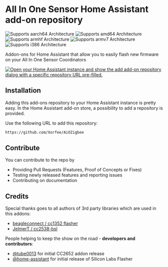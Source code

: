 # All In One Sensor Home Assistant add-on repository

![Supports aarch64 Architecture][aarch64-shield]
![Supports amd64 Architecture][amd64-shield]
![Supports armhf Architecture][armhf-shield]
![Supports armv7 Architecture][armv7-shield]
![Supports i386 Architecture][i386-shield]

Addon-ons for Home Assistant that allow you to easily flash new firmware on your All In One Sensor Coordinators

[![Open your Home Assistant instance and show the add add-on repository dialog with a specific repository URL pre-filled.](https://my.home-assistant.io/badges/supervisor_add_addon_repository.svg)](https://my.home-assistant.io/redirect/supervisor_add_addon_repository/?repository_url=https%3A%2F%2Fgithub.com%2FXorfee%2FAiOZigbee)


## Installation

Adding this add-ons repository to your Home Assistant instance is pretty easy. In the
Home Assistant add-on store, a possibility to add a repository is provided.

Use the following URL to add this repository:

```txt
https://github.com/Xorfee/AiOZigbee
```

## Contribute

You can contribute to the repo by

- Providing Pull Requests (Features, Proof of Concepts or Fixes)
- Testing newly released features and reporting issues
- Contributing on documentation

## Credits

Special thanks goes to all authors of 3rd party libraries which are used in this addons:

- [beagleconnect / cc1352 flasher](https://git.beagleboard.org/beagleconnect/cc1352-flasher)
- [JelmerT / cc2538-bsl](https://github.com/JelmerT/cc2538-bsl)

People helping to keep the show on the road - **developers and contributors**:

- [@tube0013](https://github.com/tube0013) for initial CC2652 addon release
- [@home-assistant](https://github.com/home-assistant) for initial release of Silicon Labs Flasher

[aarch64-shield]: https://img.shields.io/badge/aarch64-yes-green.svg
[amd64-shield]: https://img.shields.io/badge/amd64-yes-green.svg
[armhf-shield]: https://img.shields.io/badge/armhf-yes-green.svg
[armv7-shield]: https://img.shields.io/badge/armv7-yes-green.svg
[i386-shield]: https://img.shields.io/badge/i386-yes-green.svg
